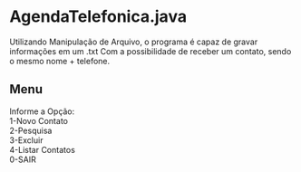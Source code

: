 # AgendaTelefonica.java
Utilizando Manipulação de Arquivo, o programa é capaz de gravar informações em um .txt
Com a possibilidade de receber um contato, sendo o mesmo nome + telefone. 

<h2>Menu</h2>
<div>
  Informe a Opção: 
  <div>1-Novo Contato</div>
  <div>2-Pesquisa</div>
  <div>3-Excluir</div>
  <div>4-Listar Contatos</div>
  <div>0-SAIR</div>
</div>
